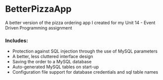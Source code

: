 # BetterPizzaApp
A better version of the pizza ordering app I created for my Unit 14 - Event Driven Programming assignment

### Includes:
  - Protection against SQL injection through the use of MySQL parameters
  - A better, less cluttered interface design
  - Saving the order to a MySQL database
  - Auto-generated MySQL tables on start-up
  - Configuration file support for database credentials and sql table names
